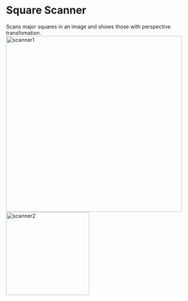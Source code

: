 # Square Scanner
Scans major squares in an image and shows those with perspective transfomation.
<img width="478" alt="scanner1" src="https://user-images.githubusercontent.com/67196344/103082299-1d082100-461d-11eb-81f5-8dd5c8d70cf9.PNG">
<img width="226" alt="scanner2" src="https://user-images.githubusercontent.com/67196344/103082233-f4802700-461c-11eb-8deb-1b62010a81b7.PNG">
